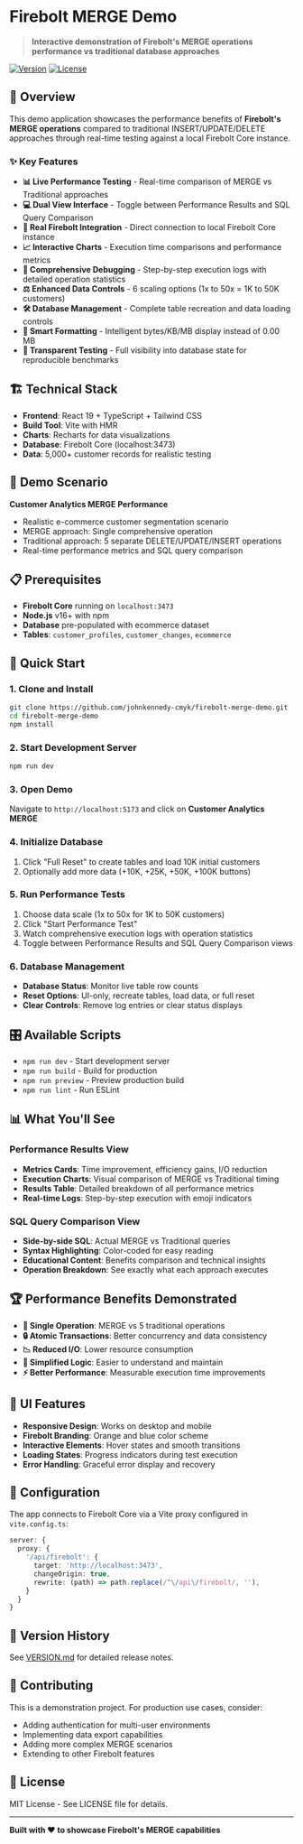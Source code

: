 # Firebolt MERGE Demo

> **Interactive demonstration of Firebolt's MERGE operations performance vs traditional database approaches**

[![Version](https://img.shields.io/badge/version-1.0.0-blue.svg)](./VERSION.md)
[![License](https://img.shields.io/badge/license-MIT-green.svg)](#)

## 🚀 Overview

This demo application showcases the performance benefits of **Firebolt's MERGE operations** compared to traditional INSERT/UPDATE/DELETE approaches through real-time testing against a local Firebolt Core instance.

### ✨ Key Features

- **📊 Live Performance Testing** - Real-time comparison of MERGE vs Traditional approaches
- **💻 Dual View Interface** - Toggle between Performance Results and SQL Query Comparison
- **🔗 Real Firebolt Integration** - Direct connection to local Firebolt Core instance
- **📈 Interactive Charts** - Execution time comparisons and performance metrics
- **📝 Comprehensive Debugging** - Step-by-step execution logs with detailed operation statistics
- **⚖️ Enhanced Data Controls** - 6 scaling options (1x to 50x = 1K to 50K customers)
- **🛠️ Database Management** - Complete table recreation and data loading controls
- **🧹 Smart Formatting** - Intelligent bytes/KB/MB display instead of 0.00 MB
- **🔄 Transparent Testing** - Full visibility into database state for reproducible benchmarks

## 🏗️ Technical Stack

- **Frontend**: React 19 + TypeScript + Tailwind CSS
- **Build Tool**: Vite with HMR
- **Charts**: Recharts for data visualizations
- **Database**: Firebolt Core (localhost:3473)
- **Data**: 5,000+ customer records for realistic testing

## 🎯 Demo Scenario

**Customer Analytics MERGE Performance**
- Realistic e-commerce customer segmentation scenario
- MERGE approach: Single comprehensive operation
- Traditional approach: 5 separate DELETE/UPDATE/INSERT operations
- Real-time performance metrics and SQL query comparison

## 📋 Prerequisites

- **Firebolt Core** running on `localhost:3473`
- **Node.js** v16+ with npm
- **Database** pre-populated with ecommerce dataset
- **Tables**: `customer_profiles`, `customer_changes`, `ecommerce`

## 🚀 Quick Start

### 1. Clone and Install
```bash
git clone https://github.com/johnkennedy-cmyk/firebolt-merge-demo.git
cd firebolt-merge-demo
npm install
```

### 2. Start Development Server
```bash
npm run dev
```

### 3. Open Demo
Navigate to `http://localhost:5173` and click on **Customer Analytics MERGE**

### 4. Initialize Database
1. Click "Full Reset" to create tables and load 10K initial customers
2. Optionally add more data (+10K, +25K, +50K, +100K buttons)

### 5. Run Performance Tests
1. Choose data scale (1x to 50x for 1K to 50K customers)
2. Click "Start Performance Test"
3. Watch comprehensive execution logs with operation statistics
4. Toggle between Performance Results and SQL Query Comparison views

### 6. Database Management
- **Database Status**: Monitor live table row counts
- **Reset Options**: UI-only, recreate tables, load data, or full reset
- **Clear Controls**: Remove log entries or clear status displays

## 🎛️ Available Scripts

- `npm run dev` - Start development server
- `npm run build` - Build for production
- `npm run preview` - Preview production build
- `npm run lint` - Run ESLint

## 📊 What You'll See

### Performance Results View
- **Metrics Cards**: Time improvement, efficiency gains, I/O reduction
- **Execution Charts**: Visual comparison of MERGE vs Traditional timing
- **Results Table**: Detailed breakdown of all performance metrics
- **Real-time Logs**: Step-by-step execution with emoji indicators

### SQL Query Comparison View  
- **Side-by-side SQL**: Actual MERGE vs Traditional queries
- **Syntax Highlighting**: Color-coded for easy reading
- **Educational Content**: Benefits comparison and technical insights
- **Operation Breakdown**: See exactly what each approach executes

## 🏆 Performance Benefits Demonstrated

- **🚀 Single Operation**: MERGE vs 5 traditional operations
- **🔒 Atomic Transactions**: Better concurrency and data consistency  
- **📉 Reduced I/O**: Lower resource consumption
- **🧩 Simplified Logic**: Easier to understand and maintain
- **⚡ Better Performance**: Measurable execution time improvements

## 🎨 UI Features

- **Responsive Design**: Works on desktop and mobile
- **Firebolt Branding**: Orange and blue color scheme
- **Interactive Elements**: Hover states and smooth transitions
- **Loading States**: Progress indicators during test execution
- **Error Handling**: Graceful error display and recovery

## 🔧 Configuration

The app connects to Firebolt Core via a Vite proxy configured in `vite.config.ts`:

```typescript
server: {
  proxy: {
    '/api/firebolt': {
      target: 'http://localhost:3473',
      changeOrigin: true,
      rewrite: (path) => path.replace(/^\/api\/firebolt/, ''),
    }
  }
}
```

## 📝 Version History

See [VERSION.md](./VERSION.md) for detailed release notes.

## 🤝 Contributing

This is a demonstration project. For production use cases, consider:
- Adding authentication for multi-user environments
- Implementing data export capabilities
- Adding more complex MERGE scenarios
- Extending to other Firebolt features

## 📄 License

MIT License - See LICENSE file for details.

---

**Built with ❤️ to showcase Firebolt's MERGE capabilities**